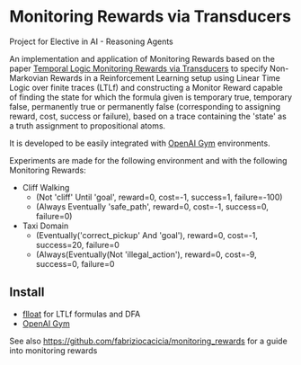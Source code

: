 # Monitoring Rewards via Transducers

Project for Elective in AI - Reasoning Agents

An implementation and application of Monitoring Rewards based on the paper
[Temporal Logic Monitoring Rewards via Transducers](http://www.diag.uniroma1.it/degiacom/papers/2020draft/kr2020dfipr.pdf) to specify Non-Markovian Rewards in a Reinforcement Learning setup using Linear Time Logic over finite traces (LTLf) and constructing a Monitor Reward capable of finding the state for which the formula given is temporary true, temporary false, permanently true or permanently false (corresponding to assigning reward, cost, success or failure), based on a trace containing the 'state' as a truth assignment to propositional atoms.


It is developed to be easily integrated with [OpenAI Gym](https://gym.openai.com/) environments.


Experiments are made for the following environment and with the following Monitoring Rewards:
 - Cliff Walking 
    * (Not 'cliff' Until 'goal', reward=0, cost=-1, success=1, failure=-100)
    * (Always Eventually 'safe_path', reward=0, cost=-1, success=0, failure=0)
 - Taxi Domain
    * (Eventually('correct_pickup' And 'goal'), reward=0, cost=-1, success=20, failure=0
    * (Always(Eventually(Not 'illegal_action'), reward=0, cost=-9, success=0, failure=0

## Install 
- [flloat](https://github.com/whitemech/flloat) for LTLf formulas and DFA
- [OpenAI Gym](https://gym.openai.com/) 


See also https://github.com/fabriziocacicia/monitoring_rewards for a guide into monitoring rewards
